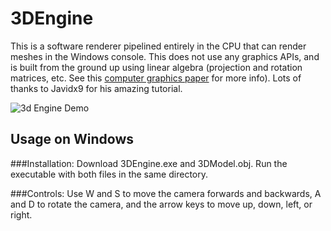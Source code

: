 # 3DEngine
This is a software renderer pipelined entirely in the CPU that can render meshes in the Windows console. This does not use any graphics APIs, and is built from the ground up using linear algebra (projection and rotation matrices, etc. See this [computer graphics paper](https://sites.math.washington.edu/~king/coursedir/m308a01/Projects/m308a01-pdf/yip.pdf) for more info). Lots of thanks to Javidx9 for his amazing tutorial.

 <img align="center" src="https://github.com/MrBoogle/3DEngine/blob/master/3dEngineDemo.gif" alt="3d Engine Demo">
 
 ## Usage on Windows
 
 ###Installation: 
 Download 3DEngine.exe and 3DModel.obj. Run the executable with both files in the same directory. 
 
 ###Controls:
 Use W and S to move the camera forwards and backwards, A and D to rotate the camera, and the arrow keys to move up, down, left, or right.
